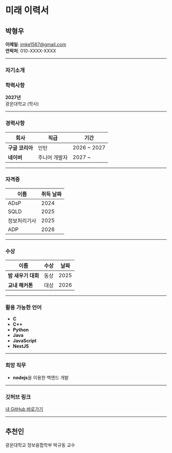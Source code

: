 # 미래 이력서

## 박형우

**이메일**: jmke1567@gmail.com  
**연락처**: 010-XXXX-XXXX

---

### 자기소개 


### 학력사항

**2027년**  
광운대학교 (학사)

---

### 경력사항

| 회사             | 직급          | 기간         |
|------------------|---------------|--------------|
| **구글 코리아**  | 인턴          | 2026 ~ 2027  |
| **네이버**       | 주니어 개발자 | 2027 ~      |

---

### 자격증

| 이름         | 취득 날짜 |
|--------------|-----------|
| ADsP         | 2024      |
| SQLD         | 2025      |
| 정보처리기사 | 2025      |
| ADP          | 2026      |

---

### 수상

| 이름              | 수상 | 날짜  |
|-------------------|------|-------|
| **밤 새우기 대회** | 동상 | 2025  |
| **교내 해커톤**    | 대상 | 2026  |

---

### 활용 가능한 언어

- **C**
- **C++**
- **Python**
- **Java**
- **JavaScript**
- **NestJS**

---

### 희망 직무

- **nodejs**을 이용한 백엔드 개발

---

### 깃허브 링크
[내 GitHub 바로가기](https://github.com/jeaseasd)

---

## 추천인
광운대학교 정보융합학부 박규동 교수
